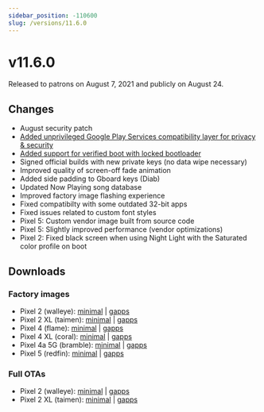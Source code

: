 ```yaml
---
sidebar_position: -110600
slug: /versions/11.6.0
---
```


# v11.6.0

Released to patrons on August 7, 2021 and publicly on August 24.

## Changes

- August security patch
- [Added unprivileged Google Play Services compatibility layer for privacy & security](../../advanced/google-services.md#compatibility-layer)
- [Added support for verified boot with locked bootloader](../../advanced/verified-boot.md)
- Signed official builds with new private keys (no data wipe necessary)
- Improved quality of screen-off fade animation
- Added side padding to Gboard keys (Diab)
- Updated Now Playing song database
- Improved factory image flashing experience
- Fixed compatibilty with some outdated 32-bit apps
- Fixed issues related to custom font styles
- Pixel 5: Custom vendor image built from source code
- Pixel 5: Slightly improved performance (vendor optimizations)
- Pixel 2: Fixed black screen when using Night Light with the Saturated color profile on boot

## Downloads

### Factory images

- Pixel 2 (walleye): [minimal](https://github.com/ProtonAOSP/android_device_google_wahoo/releases/download/v11.6.0/proton-aosp_walleye-factory_11.6.0.zip) | [gapps](https://github.com/ProtonAOSP/android_device_google_wahoo/releases/download/v11.6.0/proton-aosp_walleye-factory_11.6.0-gapps.zip)
- Pixel 2 XL (taimen): [minimal](https://github.com/ProtonAOSP/android_device_google_wahoo/releases/download/v11.6.0/proton-aosp_taimen-factory_11.6.0.zip) | [gapps](https://github.com/ProtonAOSP/android_device_google_wahoo/releases/download/v11.6.0/proton-aosp_taimen-factory_11.6.0-gapps.zip)
- Pixel 4 (flame): [minimal](https://github.com/ProtonAOSP/android_device_google_floral/releases/download/v11.6.0/proton-aosp_flame-factory_11.6.0.zip) | [gapps](https://github.com/ProtonAOSP/android_device_google_floral/releases/download/v11.6.0/proton-aosp_flame-factory_11.6.0-gapps.zip)
- Pixel 4 XL (coral): [minimal](https://github.com/ProtonAOSP/android_device_google_floral/releases/download/v11.6.0/proton-aosp_coral-factory_11.6.0.zip) | [gapps](https://github.com/ProtonAOSP/android_device_google_floral/releases/download/v11.6.0/proton-aosp_coral-factory_11.6.0-gapps.zip)
- Pixel 4a 5G (bramble): [minimal](https://github.com/ProtonAOSP/android_device_google_redbull/releases/download/v11.6.0/proton-aosp_bramble-factory_11.6.0.zip) | [gapps](https://github.com/ProtonAOSP/android_device_google_redbull/releases/download/v11.6.0/proton-aosp_bramble-factory_11.6.0-gapps.zip)
- Pixel 5 (redfin): [minimal](https://github.com/ProtonAOSP/android_device_google_redbull/releases/download/v11.6.0/proton-aosp_redfin-factory_11.6.0.zip) | [gapps](https://github.com/ProtonAOSP/android_device_google_redbull/releases/download/v11.6.0/proton-aosp_redfin-factory_11.6.0-gapps.zip)

### Full OTAs

- Pixel 2 (walleye): [minimal](https://github.com/ProtonAOSP/android_device_google_wahoo/releases/download/v11.6.0/proton-aosp_walleye-ota_11.6.0.zip) | [gapps](https://github.com/ProtonAOSP/android_device_google_wahoo/releases/download/v11.6.0/proton-aosp_walleye-ota_11.6.0-gapps.zip)
- Pixel 2 XL (taimen): [minimal](https://github.com/ProtonAOSP/android_device_google_wahoo/releases/download/v11.6.0/proton-aosp_taimen-ota_11.6.0.zip) | [gapps](https://github.com/ProtonAOSP/android_device_google_wahoo/releases/download/v11.6.0/proton-aosp_taimen-ota_11.6.0-gapps.zip)
